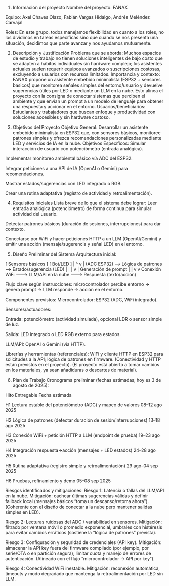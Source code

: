 1. Información del proyecto
Nombre del proyecto: FANAX 
 
Equipo: Axel Chaves Olazo, Fabián Vargas Hidalgo, Andrés Meléndez Carvajal
 
Roles:
En este grupo, todos manejamos flexibilidad en cuanto a los roles, no los dividimos en tareas específicas sino que cuando se nos presenta una situación, decidimos que parte avanzar y nos ayudamos mutuamente.

2. Descripción y Justificación
Problema que se aborda:
 Muchos espacios de estudio y trabajo no tienen soluciones inteligentes de bajo costo que se adapten a hábitos individuales sin hardware complejo; los asistentes actuales suelen requerir equipos avanzados o suscripciones costosas, excluyendo a usuarios con recursos limitados.
Importancia y contexto:
 FANAX propone un asistente embebido minimalista (ESP32 + sensores básicos) que monitorea señales simples del entorno/usuario y devuelve sugerencias útiles por LED o mediante un LLM en la nube. Esto alinea el proyecto con la consigna de conectar sistemas que perciben el ambiente y que envían un prompt a un modelo de lenguaje para obtener una respuesta y accionar en el entorno.
Usuarios/beneficiarios:
 Estudiantes y trabajadores que buscan enfoque y productividad con soluciones accesibles y sin hardware costoso.

3. Objetivos del Proyecto
Objetivo General:
 Desarrollar un asistente embebido minimalista en ESP32 que, con sensores básicos, monitoree patrones simples y ofrezca recomendaciones personalizadas mediante LED y servicios de IA en la nube.
Objetivos Específicos:
Simular interacción de usuario con potenciómetro (entrada analógica).


Implementar monitoreo ambiental básico vía ADC del ESP32.


Integrar peticiones a una API de IA (OpenAI o Gemini) para recomendaciones.


Mostrar estados/sugerencias con LED integrado o RGB.


Crear una rutina adaptativa (registro de actividad y retroalimentación).



4. Requisitos Iniciales
Lista breve de lo que el sistema debe lograr:
Leer entrada analógica (potenciómetro) de forma continua para simular actividad del usuario.


Detectar patrones básicos (duración de sesiones, interrupciones) para dar contexto.


Conectarse por WiFi y hacer peticiones HTTP a un LLM (OpenAI/Gemini) y emitir una acción (mensaje/sugerencia y señal LED) en el entorno.










5. Diseño Preliminar del Sistema
Arquitectura inicial:

[ Sensores básicos ]            [ Bot/LED ]
      |                              ^
      v                              |
   (ADC ESP32)  -->  Lógica de patrones  -->  Estado/sugerencia (LED)
      |                   |
      |                   v
      |              Generación de prompt
      |                   |
      v                   v
  Conexión WiFi  --->  LLM/API en la nube  --->  Respuesta (texto/acción)

Flujo clave según instrucciones: microcontrolador percibe entorno → genera prompt → LLM responde → acción en el entorno.


Componentes previstos:
Microcontrolador: ESP32 (ADC, WiFi integrado).


Sensores/actuadores:


Entrada: potenciómetro (actividad simulada), opcional LDR o sensor simple de luz.


Salida: LED integrado o LED RGB externo para estados.


LLM/API: OpenAI o Gemini (vía HTTP).


Librerías y herramientas (referenciales): WiFi y cliente HTTP en ESP32 para solicitudes a la API; lógica de patrones en firmware. (Conectividad y HTTP están previstos en el proyecto).
(El proyecto está abierto a tomar cambios en los materiales, ya sean añadiduras o descartes de material).




6. Plan de Trabajo
Cronograma preliminar (fechas estimadas; hoy es 3 de agosto de 2025):

Hito
Entregable
Fecha estimada

H1
Lectura estable del potenciómetro (ADC) y mapeo de valores
08–12 ago 2025



H2
Lógica de patrones (detectar duración de sesión/interrupciones)
13–18 ago 2025



H3
Conexión WiFi + petición HTTP a LLM (endpoint de prueba)
19–23 ago 2025



H4
Integración respuesta→acción (mensajes + LED estados)
24–28 ago 2025



H5
Rutina adaptativa (registro simple y retroalimentación)
29 ago–04 sep 2025



H6
Pruebas, refinamiento y demo
05–08 sep 2025

Riesgos identificados y mitigaciones:
Riesgo 1: Latencia o fallas del LLM/API en la nube.
 Mitigación: cachear últimas sugerencias válidas y definir fallback local (mensajes básicos “toma un descanso/retoma ahora”). (Coherente con el diseño de conectar a la nube pero mantener salidas simples en LED).


Riesgo 2: Lecturas ruidosas del ADC / variabilidad en sensores.
 Mitigación: filtrado por ventana móvil o promedio exponencial, umbrales con histéresis para evitar cambios erráticos (sostiene la “lógica de patrones” prevista).


Riesgo 3: Configuración y seguridad de credenciales (API key).
 Mitigación: almacenar la API key fuera del firmware compilado (por ejemplo, por serie/OTA o en partición segura), limitar cuota y manejo de errores de autenticación. (Alineado con el flujo “microcontrolador → API por key”).


Riesgo 4: Conectividad WiFi inestable.
 Mitigación: reconexión automática, timeouts y modo degradado que mantenga la retroalimentación por LED sin LLM. 



